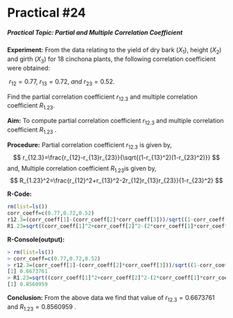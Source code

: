 # Practical #24

##### Practical Topic: Partial and Multiple Correlation Coefficient

**Experiment:** From the data relating to the yield of dry bark $(X_1)$, height $(X_2)$ and girth $(X_3)$ for 18 cinchona plants, the following correlation coefficient were obtained:

​						$r_{12}=0.77,\ r_{13}=0.72,\ and \ r_{23}=0.52.$ 

Find the partial correlation coefficient $r_{12.3}$ and multiple correlation coefficient $R_{1.23}.$  

**Aim:** To compute partial correlation coefficient $r_{12.3}$  and multiple correlation coefficient $R_{1.23}$ .

**Procedure:** Partial correlation coefficient $r_{12.3}$ is given by, 
$$
r_{12.3}=\frac{r_{12}-r_{13}r_{23}}{\sqrt{(1-r_{13}^2)(1-r_{23}^2)}}
$$
and, Multiple correlation coefficient $R_{1.23}$is given by,
$$
R_{1.23}^2=\frac{r_{12}^2+r_{13}^2-2r_{12}r_{13}r_{23}}{1-r_{23}^2}
$$

**R-Code:** 

```R
rm(list=ls())
corr_coeff=c(0.77,0.72,0.52)
r12.3=(corr_coeff[1]-(corr_coeff[2]*corr_coeff[3]))/sqrt((1-corr_coeff[2]^2)*(1-corr_coeff[3]^2));r12.3
R1.23=sqrt((corr_coeff[1]^2+corr_coeff[2]^2-(2*corr_coeff[1]*corr_coeff[2]*corr_coeff[3]))/(1-corr_coeff[3]^2));R1.23
```

**R-Console(output):** 

```R
> rm(list=ls())
> corr_coeff=c(0.77,0.72,0.52)
> r12.3=(corr_coeff[1]-(corr_coeff[2]*corr_coeff[3]))/sqrt((1-corr_coeff[2]^2)*(1-corr_coeff[3]^2));r12.3
[1] 0.6673761
> R1.23=sqrt((corr_coeff[1]^2+corr_coeff[2]^2-(2*corr_coeff[1]*corr_coeff[2]*corr_coeff[3]))/(1-corr_coeff[3]^2));R1.23
[1] 0.8560959
```

**Conclusion:**  From the above data we find that value of $r_{12.3}=0.6673761$   and $R_{1.23}=0.8560959$ .